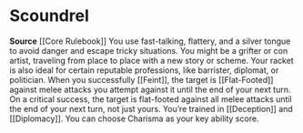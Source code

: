 ﻿---
id: '2'
name: Scoundrel
rarity: Common
source: '[[DATABASE/source/Core Rulebook|Core Rulebook]]'
trait: null
type: Rogue Racket

---
# Scoundrel

**Source** [[Core Rulebook]] 
You use fast-talking, flattery, and a silver tongue to avoid danger and escape tricky situations. You might be a grifter or con artist, traveling from place to place with a new story or scheme. Your racket is also ideal for certain reputable professions, like barrister, diplomat, or politician.
 When you successfully [[Feint]], the target is [[Flat-Footed]] against melee attacks you attempt against it until the end of your next turn. On a critical success, the target is flat-footed against all melee attacks until the end of your next turn, not just yours.
 You’re trained in [[Deception]] and [[Diplomacy]]. You can choose Charisma as your key ability score.